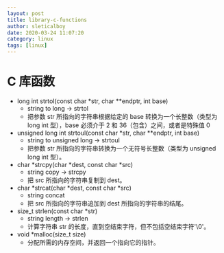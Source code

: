 ```yaml
---
layout: post
title: library-c-functions
author: sleticalboy
date: 2020-03-24 11:07:20
category: linux
tags: [linux]
---
```


# C 库函数
- long int strtol(const char *str, char **endptr, int base) 
    - string to long -> strtol
    - 把参数 str 所指向的字符串根据给定的 base 转换为一个长整数（类型为 long int 型），base 必须介于 2 和 36（包含）之间，或者是特殊值 0
- unsigned long int strtoul(const char *str, char **endptr, int base)
    - string to unsigned long -> strtoul
    - 把参数 str 所指向的字符串转换为一个无符号长整数（类型为 unsigned long int 型）。
- char *strcpy(char *dest, const char *src) 
    - string copy -> strcpy
    - 把 src 所指向的字符串复制到 dest。
- char *strcat(char *dest, const char *src) 
    - string concat
    - 把 src 所指向的字符串追加到 dest 所指向的字符串的结尾。
- size_t strlen(const char *str) 
    - string length -> strlen
    - 计算字符串 str 的长度，直到空结束字符，但不包括空结束字符'\0'。
- void *malloc(size_t size)
    - 分配所需的内存空间，并返回一个指向它的指针。

